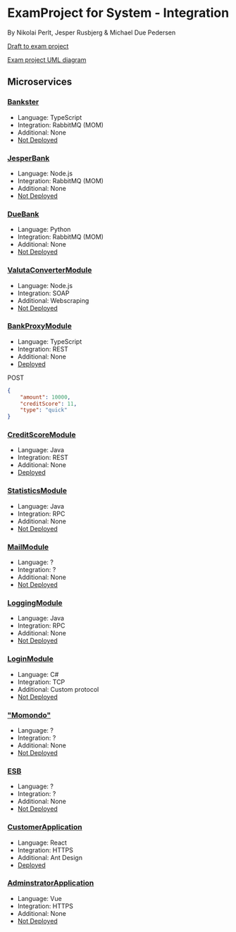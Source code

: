 # ExamProject for System - Integration
By Nikolai Perlt, Jesper Rusbjerg & Michael Due Pedersen

[Draft to exam project](https://datsoftlyngby.github.io/soft2020fall/resources/3ac43cba-ExamProjectDraft.pdf)

[Exam project UML diagram](https://app.lucidchart.com/lucidchart/invitations/accept/0f1c9112-dbee-416f-b531-6fe8e2ef72d5)

## Microservices

### [Bankster](https://github.com/JesperRusbjerg/team7ExamProject/tree/main/perltBank)

- Language: TypeScript
- Integration: RabbitMQ (MOM)
- Additional: None
- [Not Deployed]()

### [JesperBank](https://github.com/JesperRusbjerg/team7ExamProject/tree/main/jesperBank)

- Language: Node.js
- Integration: RabbitMQ (MOM)
- Additional: None
- [Not Deployed]()

### [DueBank](https://github.com/JesperRusbjerg/team7ExamProject/tree/main/DueBank)

- Language: Python
- Integration: RabbitMQ (MOM)
- Additional: None
- [Not Deployed]()

### [ValutaConverterModule](https://github.com/JesperRusbjerg/team7ExamProject/tree/main/currencyExchangeSOAP)

- Language: Node.js
- Integration: SOAP
- Additional: Webscraping
- [Not Deployed]()

### [BankProxyModule](https://github.com/JesperRusbjerg/team7ExamProject/tree/main/bankProxy)

- Language: TypeScript
- Integration: REST
- Additional: None
- [Deployed](http://104.248.139.111:3000/)

POST
```json
{
    "amount": 10000,
    "creditScore": 11,
    "type": "quick"
}
```

### [CreditScoreModule](https://github.com/JesperRusbjerg/team7ExamProject/tree/main/CreditScoreModule)

- Language: Java
- Integration: REST
- Additional: None
- [Deployed](https://www.mdp-creations.dk/creditScoreModule/)


### [StatisticsModule]()

- Language: Java
- Integration: RPC
- Additional: None
- [Not Deployed]()

### [MailModule]()

- Language: ?
- Integration: ?
- Additional: None
- [Not Deployed]()

### [LoggingModule]()

- Language: Java
- Integration: RPC
- Additional: None
- [Not Deployed]()

### [LoginModule]()

- Language: C#
- Integration: TCP
- Additional: Custom protocol
- [Not Deployed]()

### ["Momondo"]()

- Language: ?
- Integration: ?
- Additional: None
- [Not Deployed]()

### [ESB]()

- Language: ?
- Integration: ?
- Additional: None
- [Not Deployed]()

### [CustomerApplication](https://github.com/JesperRusbjerg/team7ExamProject/tree/main/customerApplication)

- Language: React
- Integration: HTTPS
- Additional: Ant Design
- [Deployed](http://mdp-creations.surge.sh/)

### [AdminstratorApplication]()

- Language: Vue
- Integration: HTTPS
- Additional: None
- [Not Deployed]()
